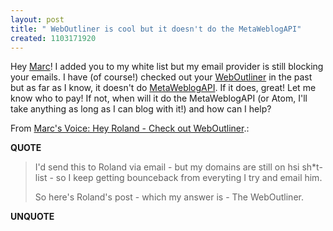 ```yaml
---
layout: post
title: " WebOutliner is cool but it doesn't do the MetaWeblogAPI"
created: 1103171920
---
```

<p>Hey <a href="http://marc.blogs.it/">Marc</a>! I added you to my white list but my email provider is still blocking your emails.  I have (of course!) checked out your <a href="http://demo.weboutliner.com/weboutliner/">WebOutliner</a> in the past but as far as I know, it doesn't do <a href="http://www.xmlrpc.com/metaWeblogApi">MetaWeblogAPI</a>. If it does, great! Let me know who to pay! If not, when will it do the MetaWeblogAPI (or Atom, I'll take anything as long as I can blog with it!) and how can I help?
</p>
<p>From <a href="http://marc.blogs.it/archives/2004/12/hey_roland_chec.html">Marc's Voice: Hey Roland - Check out WebOutliner</a>.:</p>
<p><b>QUOTE</b></p><blockquote><p>I'd send this to Roland via email - but my domains are still on hsi sh*t-list - so I keep getting bounceback from everyting I try and email him.
</p>
<p>So here's Roland's post - which my answer is - The WebOutliner.</p></blockquote><p><b>UNQUOTE</b></p>



